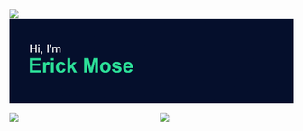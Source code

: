 <img align="left" src ="https://komarev.com/ghpvc/?username=Mosericko&color=00ADFE">
&nbsp  
<img src ="https://github.com/Mosericko/Mosericko/blob/main/header.png">

<p align = "left">
<img align="left" width="47%" src="https://github-readme-stats.vercel.app/api?username=mosericko&show_icons=true&theme=algolia" /><img align="right" width="47%" src="https://github-readme-streak-stats.herokuapp.com?user=Mosericko&theme=algolia&date_format=j%20M%5B%20Y%5D" />
</p>


<!-- <a href="https://twitter.com/mosericko" title="Redirect to Twitter"><img src="https://github.com/Muchori/Muchori/blob/main/assets/twitter.png" width="120" alt="Twitter" /></a> -->
